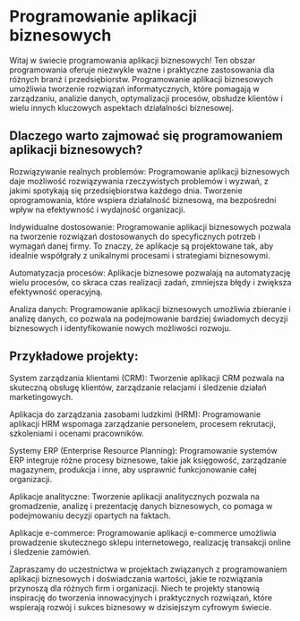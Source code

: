 # Programowanie aplikacji biznesowych
Witaj w świecie programowania aplikacji biznesowych! Ten obszar programowania oferuje niezwykle ważne i praktyczne zastosowania dla różnych branż i przedsiębiorstw. Programowanie aplikacji biznesowych umożliwia tworzenie rozwiązań informatycznych, które pomagają w zarządzaniu, analizie danych, optymalizacji procesów, obsłudze klientów i wielu innych kluczowych aspektach działalności biznesowej.

## Dlaczego warto zajmować się programowaniem aplikacji biznesowych?
Rozwiązywanie realnych problemów: Programowanie aplikacji biznesowych daje możliwość rozwiązywania rzeczywistych problemów i wyzwań, z jakimi spotykają się przedsiębiorstwa każdego dnia. Tworzenie oprogramowania, które wspiera działalność biznesową, ma bezpośredni wpływ na efektywność i wydajność organizacji.

Indywidualne dostosowanie: Programowanie aplikacji biznesowych pozwala na tworzenie rozwiązań dostosowanych do specyficznych potrzeb i wymagań danej firmy. To znaczy, że aplikacje są projektowane tak, aby idealnie współgrały z unikalnymi procesami i strategiami biznesowymi.

Automatyzacja procesów: Aplikacje biznesowe pozwalają na automatyzację wielu procesów, co skraca czas realizacji zadań, zmniejsza błędy i zwiększa efektywność operacyjną.

Analiza danych: Programowanie aplikacji biznesowych umożliwia zbieranie i analizę danych, co pozwala na podejmowanie bardziej świadomych decyzji biznesowych i identyfikowanie nowych możliwości rozwoju.

## Przykładowe projekty:
System zarządzania klientami (CRM): Tworzenie aplikacji CRM pozwala na skuteczną obsługę klientów, zarządzanie relacjami i śledzenie działań marketingowych.

Aplikacja do zarządzania zasobami ludzkimi (HRM): Programowanie aplikacji HRM wspomaga zarządzanie personelem, procesem rekrutacji, szkoleniami i ocenami pracowników.

Systemy ERP (Enterprise Resource Planning): Programowanie systemów ERP integruje różne procesy biznesowe, takie jak księgowość, zarządzanie magazynem, produkcja i inne, aby usprawnić funkcjonowanie całej organizacji.

Aplikacje analityczne: Tworzenie aplikacji analitycznych pozwala na gromadzenie, analizę i prezentację danych biznesowych, co pomaga w podejmowaniu decyzji opartych na faktach.

Aplikacje e-commerce: Programowanie aplikacji e-commerce umożliwia prowadzenie skutecznego sklepu internetowego, realizację transakcji online i śledzenie zamówień.

Zapraszamy do uczestnictwa w projektach związanych z programowaniem aplikacji biznesowych i doświadczania wartości, jakie te rozwiązania przynoszą dla różnych firm i organizacji. Niech te projekty stanowią inspirację do tworzenia innowacyjnych i praktycznych rozwiązań, które wspierają rozwój i sukces biznesowy w dzisiejszym cyfrowym świecie.
